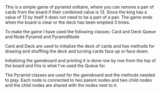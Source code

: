 This is a simple game of pyramid solitaire, where you can remove a pair of 
cards from the board if their combined value is 13. Since the king has a 
value of 13 by itself it does not need to be a part of a pair. The game 
ends when the board is clear or the deck has been emptied 3 times.

To make the game I have used the following classes:
Card and Deck
Queue and Node
Pyramid and PyramidNode

Card and Deck are used to initialize the deck of cards and has methods for
drawing and shuffling the deck and turning cards face up or face down.

Initializing the gameboard and printing it is done row by row from the top of 
the board and this is what I've used the Queue for.

The Pyramid classes are used for the gameboard and the methods needed to play. 
Each node is connected to two parent nodes and two child nodes and the child 
nodes are shared with the nodes next to it. 
